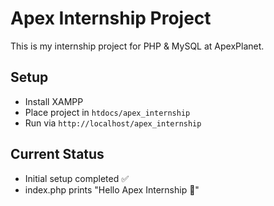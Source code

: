 # Apex Internship Project

This is my internship project for PHP & MySQL at ApexPlanet.

## Setup
- Install XAMPP
- Place project in `htdocs/apex_internship`
- Run via `http://localhost/apex_internship`

## Current Status
- Initial setup completed ✅
- index.php prints "Hello Apex Internship 🚀"
